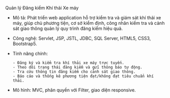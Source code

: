 Quản lý Đăng kiểm Khí thải Xe máy

- Mô tả: Phát triển web application hỗ trợ kiểm tra và giám sát khí thải xe máy, giúp chủ phương tiện, cơ sở kiểm định, công nhân kiểm tra và cảnh sát giao thông quản lý quy trình đăng kiểm hiệu quả.

- Công nghệ: Servlet, JSP, JSTL, JDBC, SQL Server, HTML5, CSS3, Bootstrap5.

- Tính năng chính:

      - Đăng ký và kiểm tra khí thải xe máy trực tuyến.
      - Theo dõi trạng thái đăng kiểm và gửi thông báo tự động.
      - Tra cứu thông tin đăng kiểm cho cảnh sát giao thông.
      - Báo cáo và thống kê phương tiện đạt/không đạt tiêu chuẩn khí thải.

- Mô hình: MVC, phân quyền với Filter, giao diện responsive.
